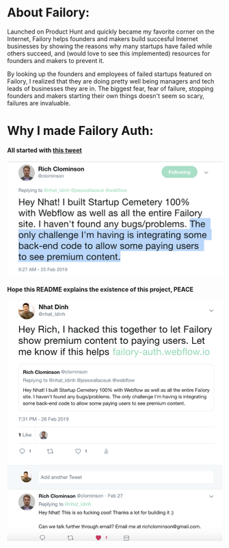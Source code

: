 # About Failory:

Launched on Product Hunt and quickly became my favorite corner on the Internet, Failory helps founders and makers build succesful Internet businesses by showing the reasons why many startups have failed while others succeed, and (would love to see this implemented) resources for founders and makers to prevent it.

By looking up the founders and employees of failed startups featured on Failory, I realized that they are doing pretty well being managers and tech leads of businesses they are in. The biggest fear, fear of failure, stopping founders and makers starting their own things doesn't seem so scary, failures are invaluable.

# Why I made Failory Auth:
#### All started with [this tweet](https://twitter.com/nhat_ldinh/status/1100082786633838605)

![There's a tweet here](https://github.com/NhatDinh/Failory-Auth/blob/master/public/images/tweet-prob.png)

#### Hope this README explains the existence of this project, PEACE

![Drop mic](https://github.com/NhatDinh/Failory-Auth/blob/master/public/images/tweet-failory-auth.png)

